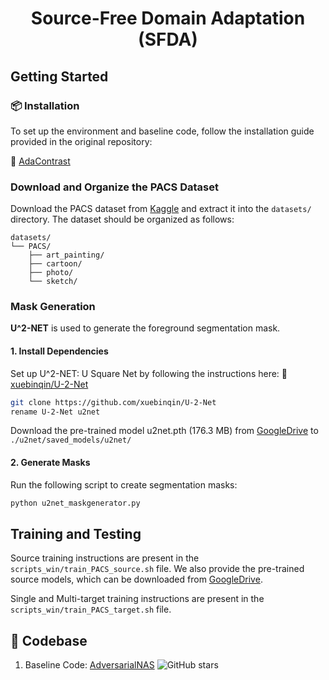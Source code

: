 # <p align="center"> Source-Free Domain Adaptation (SFDA)</p>

## Getting Started

### 📦 Installation

To set up the environment and baseline code, follow the installation guide provided in the original repository:

🔗 [AdaContrast](https://github.com/DianCh/AdaContrast)

### Download and Organize the PACS Dataset

Download the PACS dataset from [Kaggle](https://www.kaggle.com/datasets/ma3ple/pacs-dataset/data) and extract it into the `datasets/` directory.
The dataset should be organized as follows:
```text
datasets/
└── PACS/
    ├── art_painting/
    ├── cartoon/
    ├── photo/
    └── sketch/
  ```

### Mask Generation

**U^2-NET** is used to generate the foreground segmentation mask.


#### 1. Install Dependencies
Set up U^2-NET: U Square Net by following the instructions here: 🔗 [xuebinqin/U-2-Net](https://github.com/xuebinqin/U-2-Net)
```bash
git clone https://github.com/xuebinqin/U-2-Net
rename U-2-Net u2net
```

Download the pre-trained model u2net.pth (176.3 MB) from [GoogleDrive](https://drive.google.com/file/d/1ao1ovG1Qtx4b7EoskHXmi2E9rp5CHLcZ/view) to `./u2net/saved_models/u2net/`

#### 2. Generate Masks

Run the following script to create segmentation masks:
```bash
python u2net_maskgenerator.py
```

## Training and Testing

Source training instructions are present in the `scripts_win/train_PACS_source.sh` file. We also provide the pre-trained source models, which can be downloaded from [GoogleDrive](https://drive.google.com/drive/folders/1hJ5sokuIgRRK2POaGd4I2M88YpioMjA4?usp=sharing).

Single and Multi-target training instructions are present in the `scripts_win/train_PACS_target.sh` file. 


## 📁 Codebase

1. Baseline Code: [AdversarialNAS](https://github.com/chengaopro/AdversarialNAS) ![GitHub stars](https://img.shields.io/github/stars/chengaopro/AdversarialNAS.svg?style=flat&label=Star)

